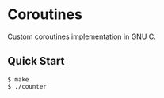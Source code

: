 # Coroutines

Custom coroutines implementation in GNU C.

## Quick Start

```console
$ make
$ ./counter
```
